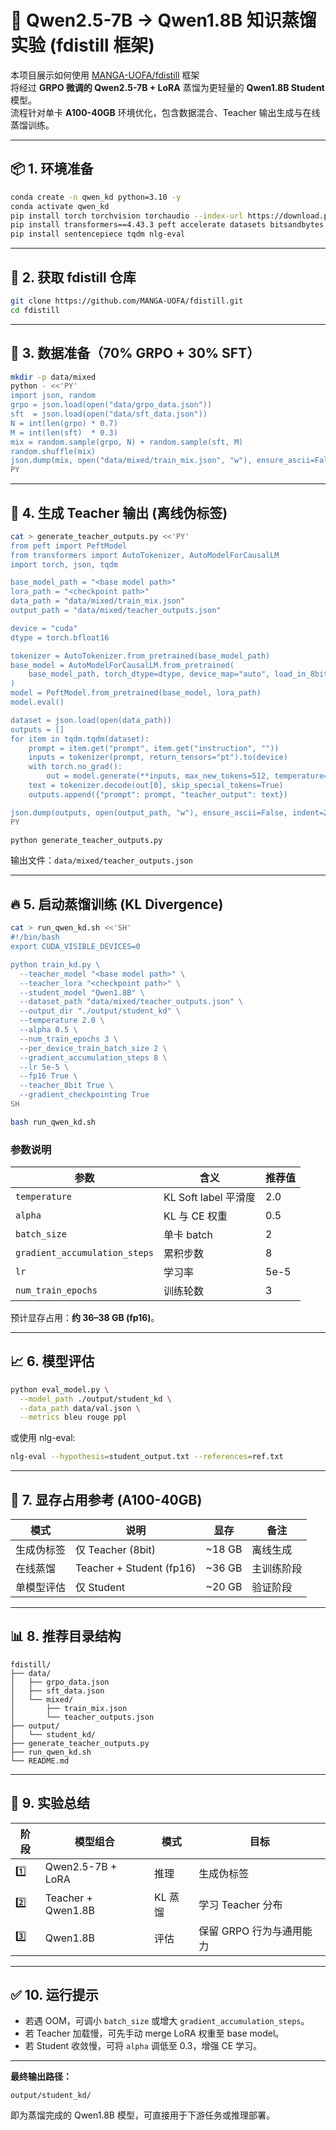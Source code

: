 # 🧠 Qwen2.5-7B → Qwen1.8B 知识蒸馏实验 (fdistill 框架)

本项目展示如何使用 [MANGA-UOFA/fdistill](https://github.com/MANGA-UOFA/fdistill) 框架  
将经过 **GRPO 微调的 Qwen2.5-7B + LoRA** 蒸馏为更轻量的 **Qwen1.8B Student** 模型。  
流程针对单卡 **A100-40GB** 环境优化，包含数据混合、Teacher 输出生成与在线蒸馏训练。

---

## 📦 1. 环境准备

```bash
conda create -n qwen_kd python=3.10 -y
conda activate qwen_kd
pip install torch torchvision torchaudio --index-url https://download.pytorch.org/whl/cu121
pip install transformers==4.43.3 peft accelerate datasets bitsandbytes
pip install sentencepiece tqdm nlg-eval
```

---

## 📂 2. 获取 fdistill 仓库

```bash
git clone https://github.com/MANGA-UOFA/fdistill.git
cd fdistill
```

---

## 🧰 3. 数据准备（70% GRPO + 30% SFT）

```bash
mkdir -p data/mixed
python - <<'PY'
import json, random
grpo = json.load(open("data/grpo_data.json"))
sft  = json.load(open("data/sft_data.json"))
N = int(len(grpo) * 0.7)
M = int(len(sft)  * 0.3)
mix = random.sample(grpo, N) + random.sample(sft, M)
random.shuffle(mix)
json.dump(mix, open("data/mixed/train_mix.json", "w"), ensure_ascii=False, indent=2)
PY
```

---

## 🧠 4. 生成 Teacher 输出 (离线伪标签)

```bash
cat > generate_teacher_outputs.py <<'PY'
from peft import PeftModel
from transformers import AutoTokenizer, AutoModelForCausalLM
import torch, json, tqdm

base_model_path = "<base model path>"
lora_path = "<checkpoint path>"
data_path = "data/mixed/train_mix.json"
output_path = "data/mixed/teacher_outputs.json"

device = "cuda"
dtype = torch.bfloat16

tokenizer = AutoTokenizer.from_pretrained(base_model_path)
base_model = AutoModelForCausalLM.from_pretrained(
    base_model_path, torch_dtype=dtype, device_map="auto", load_in_8bit=True
)
model = PeftModel.from_pretrained(base_model, lora_path)
model.eval()

dataset = json.load(open(data_path))
outputs = []
for item in tqdm.tqdm(dataset):
    prompt = item.get("prompt", item.get("instruction", ""))
    inputs = tokenizer(prompt, return_tensors="pt").to(device)
    with torch.no_grad():
        out = model.generate(**inputs, max_new_tokens=512, temperature=0.7)
    text = tokenizer.decode(out[0], skip_special_tokens=True)
    outputs.append({"prompt": prompt, "teacher_output": text})

json.dump(outputs, open(output_path, "w"), ensure_ascii=False, indent=2)
PY

python generate_teacher_outputs.py
```

输出文件：`data/mixed/teacher_outputs.json`

---

## 🔥 5. 启动蒸馏训练 (KL Divergence)

```bash
cat > run_qwen_kd.sh <<'SH'
#!/bin/bash
export CUDA_VISIBLE_DEVICES=0

python train_kd.py \
  --teacher_model "<base model path>" \
  --teacher_lora "<checkpoint path>" \
  --student_model "Qwen1.8B" \
  --dataset_path "data/mixed/teacher_outputs.json" \
  --output_dir "./output/student_kd" \
  --temperature 2.0 \
  --alpha 0.5 \
  --num_train_epochs 3 \
  --per_device_train_batch_size 2 \
  --gradient_accumulation_steps 8 \
  --lr 5e-5 \
  --fp16 True \
  --teacher_8bit True \
  --gradient_checkpointing True
SH

bash run_qwen_kd.sh
```

### 参数说明
| 参数 | 含义 | 推荐值 |
|------|------|--------|
| `temperature` | KL Soft label 平滑度 | 2.0 |
| `alpha` | KL 与 CE 权重 | 0.5 |
| `batch_size` | 单卡 batch | 2 |
| `gradient_accumulation_steps` | 累积步数 | 8 |
| `lr` | 学习率 | 5e-5 |
| `num_train_epochs` | 训练轮数 | 3 |

预计显存占用：**约 36–38 GB (fp16)**。

---

## 📈 6. 模型评估

```bash
python eval_model.py \
  --model_path ./output/student_kd \
  --data_path data/val.json \
  --metrics bleu rouge ppl
```

或使用 nlg-eval:
```bash
nlg-eval --hypothesis=student_output.txt --references=ref.txt
```

---

## 💾 7. 显存占用参考 (A100-40GB)

| 模式 | 说明 | 显存 | 备注 |
|------|------|------|------|
| 生成伪标签 | 仅 Teacher (8bit) | ~18 GB | 离线生成 |
| 在线蒸馏 | Teacher + Student (fp16) | ~36 GB | 主训练阶段 |
| 单模型评估 | 仅 Student | ~20 GB | 验证阶段 |

---

## 📊 8. 推荐目录结构

```
fdistill/
├── data/
│   ├── grpo_data.json
│   ├── sft_data.json
│   └── mixed/
│       ├── train_mix.json
│       └── teacher_outputs.json
├── output/
│   └── student_kd/
├── generate_teacher_outputs.py
├── run_qwen_kd.sh
└── README.md
```

---

## 🧩 9. 实验总结

| 阶段 | 模型组合 | 模式 | 目标 |
|------|------------|--------|--------|
| 1️⃣ | Qwen2.5-7B + LoRA | 推理 | 生成伪标签 |
| 2️⃣ | Teacher + Qwen1.8B | KL 蒸馏 | 学习 Teacher 分布 |
| 3️⃣ | Qwen1.8B | 评估 | 保留 GRPO 行为与通用能力 |

---

## ✅ 10. 运行提示

- 若遇 OOM，可调小 `batch_size` 或增大 `gradient_accumulation_steps`。  
- 若 Teacher 加载慢，可先手动 merge LoRA 权重至 base model。  
- 若 Student 收敛慢，可将 `alpha` 调低至 0.3，增强 CE 学习。

---

**最终输出路径：**
```
output/student_kd/
```
即为蒸馏完成的 Qwen1.8B 模型，可直接用于下游任务或推理部署。
